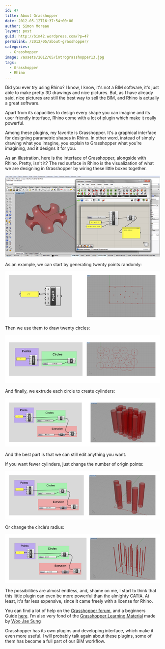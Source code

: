```yaml
---
id: 47
title: About Grasshopper
date: 2012-05-12T16:37:54+00:00
author: Simon Moreau
layout: post
guid: http://bim42.wordpress.com/?p=47
permalink: /2012/05/about-grasshopper/
categories:
  - Grasshopper
image: /assets/2012/05/intrograsshopper13.jpg
tags:
  - Grasshopper
  - Rhino
---
```

Did you ever try using Rhino? I know, I know, it's not a BIM software, it's just able to make pretty 3D drawings and nice pictures. But, as I have already said, nice pictures are still the best way to sell the BIM, and Rhino is actually a great software.

Apart from its capacities to design every shape you can imagine and its user friendly interface, Rhino come with a lot of plugin which make it really powerful.

Among these plugins, my favorite is Grasshopper. It's a graphical interface for designing parametric shapes in Rhino. In other word, instead of simply drawing what you imagine, you explain to Grasshopper what you're imagining, and it designs it for you.

As an illustration, here is the interface of Grasshopper, alongside with Rhino. Pretty, isn't it? The red surface in Rhino is the visualization of what we are designing in Grasshopper by wiring these little boxes together.

![intrograsshopper13](/assets/2012/05/intrograsshopper13.jpg)

As an example, we can start by generating twenty points randomly:

![intrograsshopper2_c](/assets/2012/05/intrograsshopper2_c.jpg)

Then we use them to draw twenty circles:

![intrograsshopper3_c](/assets/2012/05/intrograsshopper3_c.jpg)

And finally, we extrude each circle to create cylinders:

![intrograsshopper4_c](/assets/2012/05/intrograsshopper4_c.jpg)

And the best part is that we can still edit anything you want.

If you want fewer cylinders, just change the number of origin points:

![intrograsshopper5_c](/assets/2012/05/intrograsshopper5_c.jpg)

Or change the circle’s radius:

![intrograsshopper6_c](/assets/2012/05/intrograsshopper6_c.jpg)

The possibilities are almost endless, and, shame on me, I start to think that this little plugin can even be more powerful than the almighty CATIA. At least, it's far less expensive, since it came freely with a license for Rhino.

You can find a lot of help on the [Grasshopper forum](http://www.grasshopper3d.com/), and a beginners Guide [here](http://www.liftarchitects.com/journal/2009/3/25/the-grasshopper-primer-second-edition.html). I’m also very fond of the [Grasshopper Learning Material](http://www.schwartz.arch.ethz.ch/Vorlesungen/ParamTE/Dokumente/GrasshopperWorkspace.pdf?lan=en?dianr=14) made by [Woo Jae Sung](http://woojsung.com/)

Grasshopper has its own plugins and developing interface, which make it even more useful. I will probably talk again about these plugins, some of them has become a full part of our BIM workflow.